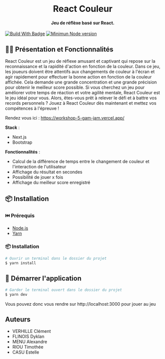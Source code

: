 <h1 align="center">
  <br>

  <br>
  React Couleur
  <br>
</h1>

<h4 align="center">Jeu de réflèxe basé sur React.</h4>

[![Build With Badge](https://img.shields.io/badge/Build%20with-React%20-blue)](https://reactnative.dev/)
[![Minimun Node version](https://img.shields.io/node/v/react-native)](https://reactnative.dev/)

## 👨‍🏫 Présentation et Fonctionnalités

React Couleur est un jeu de réflexe amusant et captivant qui repose sur la reconnaissance et la rapidité d'action en fonction de la couleur. Dans ce jeu, les joueurs doivent être attentifs aux changements de couleur à l'écran et agir rapidement pour effectuer la bonne action en fonction de la couleur affichée. Cela demande une grande concentration et une grande précision pour obtenir le meilleur score possible. Si vous cherchez un jeu pour améliorer votre temps de réaction et votre agilité mentale, React Couleur est le jeu idéal pour vous. Alors, êtes-vous prêt à relever le défi et à battre vos records personnels ? Jouez à React Couleur dès maintenant et mettez vos compétences à l'épreuve !

Rendez vous ici : https://workshop-5-gam-jam.vercel.app/

**Stack** :
- Next.js
- Bootstrap

**Fonctionnalités** :
- Calcul de la différence de temps entre le changement de couleur et l'interaction de l'utilisateur
- Affichage du résultat en secondes
- Possibilité de jouer x fois
- Affichage du meilleur score enregistré

## 📦 Installation

### ⏮️ Prérequis

- [Node.js](https://nodejs.org/en/)
- [Yarn](https://yarnpkg.com/)

### 📦 Installation

```bash
# Ouvrir un terminal dans le dossier du projet
$ yarn install
```

##  🚀 Démarrer l'application

```bash
# Garder le terminal ouvert dans le dossier du projet
$ yarn dev
```
Vous pouvez donc vous rendre sur http://localhost:3000 pour jouer au jeu

##  Auteurs
- VERHILLE Clément
- FLINOIS Dyklan
- MENU Alexandre
- RIOU Timothée
- CASU Estelle
    
